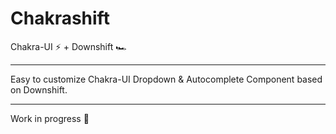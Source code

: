 # Chakrashift
Chakra-UI ⚡ + Downshift 🏎️

---

Easy to customize Chakra-UI Dropdown & Autocomplete Component based on Downshift.

---

Work in progress 🚧
